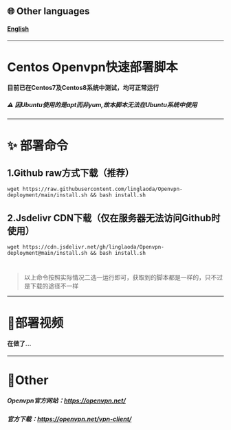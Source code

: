 ## 🌐 Other languages
#### [English](https://github.com/linglaoda/Openvpn-deployment/tree/main/English-Readme)

***

# Centos Openvpn快速部署脚本
#### 目前已在Centos7及Centos8系统中测试，均可正常运行
##### ⚠ 因Ubuntu使用的是apt而非yum,故本脚本无法在Ubuntu系统中使用

***

# ✨ 部署命令
## 1.Github raw方式下载（推荐）
````
wget https://raw.githubusercontent.com/linglaoda/Openvpn-deployment/main/install.sh && bash install.sh
````
## 2.Jsdelivr CDN下载（仅在服务器无法访问Github时使用）
````
wget https://cdn.jsdelivr.net/gh/linglaoda/Openvpn-deployment@main/install.sh && bash install.sh
````

# 
> 以上命令按照实际情况二选一运行即可，获取到的脚本都是一样的，只不过是下载的途径不一样
***

# 🌠部署视频
#### 在做了...

***

# 🌌Other
##### Openvpn官方网站：https://openvpn.net/
##### 官方下载：https://openvpn.net/vpn-client/
